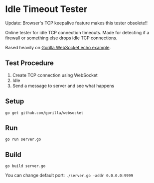 # Idle Timeout Tester

Update: Browser's TCP keepalive feature makes this tester obsolete!!

Online tester for idle TCP connection timeouts. Made for detecting if a
firewall or something else drops idle TCP connections.

Based heavily on [Gorilla WebSocket echo example](https://github.com/gorilla/websocket/tree/master/examples/echo).

## Test Procedure

1. Create TCP connection using WebSocket
1. Idle
1. Send a message to server and see what happens

## Setup

    go get github.com/gorilla/websocket

## Run

    go run server.go

## Build

    go build server.go

You can change default port: `./server.go -addr 0.0.0.0:9999`
